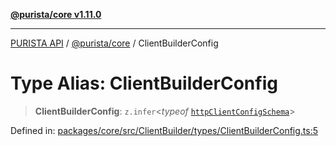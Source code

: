 [**@purista/core v1.11.0**](../README.md)

***

[PURISTA API](../../../packages.md) / [@purista/core](../README.md) / ClientBuilderConfig

# Type Alias: ClientBuilderConfig

> **ClientBuilderConfig**: `z.infer`\<*typeof* [`httpClientConfigSchema`](../variables/httpClientConfigSchema.md)\>

Defined in: [packages/core/src/ClientBuilder/types/ClientBuilderConfig.ts:5](https://github.com/puristajs/purista/blob/master/packages/core/src/ClientBuilder/types/ClientBuilderConfig.ts#L5)
